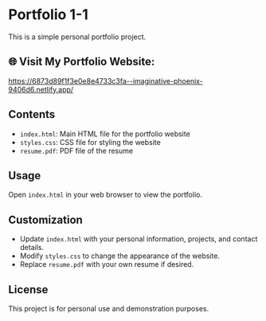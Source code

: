 # Portfolio 1-1

This is a simple personal portfolio project.

## 🌐 Visit My Portfolio Website:
https://6873d89f1f3e0e8e4733c3fa--imaginative-phoenix-9406d6.netlify.app/

## Contents
- `index.html`: Main HTML file for the portfolio website
- `styles.css`: CSS file for styling the website
- `resume.pdf`: PDF file of the resume

## Usage
Open `index.html` in your web browser to view the portfolio.

## Customization
- Update `index.html` with your personal information, projects, and contact details.
- Modify `styles.css` to change the appearance of the website.
- Replace `resume.pdf` with your own resume if desired.

## License
This project is for personal use and demonstration purposes. 
